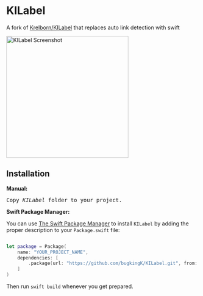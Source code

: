 # KILabel

A fork of [Krelborn/KILabel](https://github.com/Krelborn/KILabel) that replaces auto link detection with swift

<img width=320 src="https://raw.github.com/Krelborn/KILabel/master/IKLabelDemoScreenshot.png" alt="KILabel Screenshot">

## Installation
<b>Manual:</b>
<pre>
Copy <i>KILabel</i> folder to your project.
</pre>

<b>Swift Package Manager:</b>

You can use [The Swift Package Manager](https://swift.org/package-manager) to install `KILabel` by adding the proper description to your `Package.swift` file:

```swift

let package = Package(
    name: "YOUR_PROJECT_NAME",
    dependencies: [
        .package(url: "https://github.com/bugkingK/KILabel.git", from: "1.0.0"),
    ]
)
```
Then run `swift build` whenever you get prepared.
